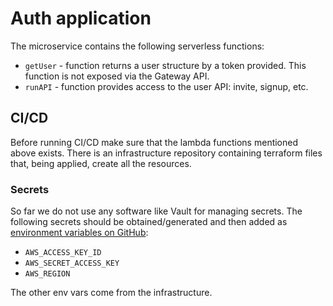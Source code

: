 # Auth application

The microservice contains the following serverless functions:

* `getUser` - function returns a user structure by a token provided. This function is not exposed via the Gateway API.
* `runAPI` - function provides access to the user API: invite, signup, etc.

## CI/CD

Before running CI/CD make sure that the lambda functions mentioned above exists.
There is an infrastructure repository containing terraform files that, being applied, create all the resources.

### Secrets

So far we do not use any software like Vault for managing secrets.
The following secrets should be obtained/generated and then added as [environment variables on GitHub](https://github.com/gannochenko/legacy/settings/environments):

* `AWS_ACCESS_KEY_ID`
* `AWS_SECRET_ACCESS_KEY`
* `AWS_REGION`

The other env vars come from the infrastructure.
